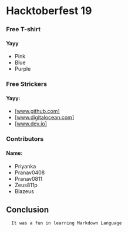 # Hacktoberfest 19

### Free T-shirt
#### Yayy 
* Pink
* Blue
* Purple

### Free Strickers
#### Yayy: 	
* [www.github.com]
* [www.digitalocean.com]
* [www.dev.io]

### Contributors
#### Name:
* Priyanka
* Pranav0408
* Pranav0811
* Zeus811p
* Blazeus

## Conclusion
      It was a fun in learning Markdown Language
